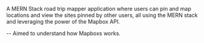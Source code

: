 A MERN Stack road trip mapper application where users can pin and map locations and view the sites pinned by other users, all using the MERN stack and leveraging the power of the Mapbox API.

-- Aimed to understand how Mapboxs works.